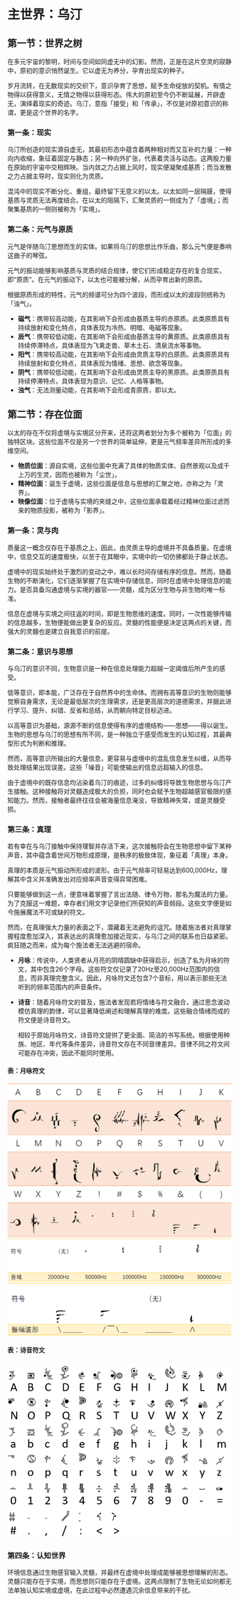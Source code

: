 # 主世界：乌汀

## 第一节：世界之树

在多元宇宙的黎明，时间与空间如同虚无中的幻影。然而，正是在这片空灵的寂静中，原初的意识悄然诞生。它以虚无为养分，孕育出现实的种子。

岁月流转，在无数现实的交织下，意识孕育了思想，赋予生命绽放的契机。有情之物得以获得意义，无情之物得以获得形态。伟大的原初至今仍不断延展，开辟虚无，演绎着现实的奇迹。乌汀，意指「接受」和「传承」，不仅是对原初意识的称谓，更是这个世界的名字。

### 第一条：现实

乌汀所创造的现实源自虚无，其最初形态中蕴含着两种相对而又互补的力量：一种向内收缩，象征着固定与静态；另一种向外扩张，代表着灵活与动态。这两股力量在原始的宇宙中交相辉映。当内敛之力占据上风时，现实便凝聚成基质；而当发散之力占据主导时，现实则化为灵质。

混沌中的现实不断分化、重组，最终留下无意义的以太。以太如同一层隔膜，使得基质与灵质无法再度结合。在以太的阻隔下，汇聚灵质的一侧成为了「虚境」；而聚集基质的一侧则被称为「实境」。

### 第二条：元气与原质

元气是伴随乌汀思想而生的实体。如果将乌汀的思想比作乐曲，那么元气便是奏响这曲子的琴弦。

元气的振动能够影响基质与灵质的结合规律，使它们形成稳定存在的复合现实，即“原质”。在元气的振动下，以太也可能被分解，从而孕育出新的原质。

根据原质形成的特性，元气的频谱可分为四个波段，而形成以太的波段则统称为「浊气」。

- **磁气**：携带较高动能，在其影响下会形成由基质主导的赤原质。此类原质具有持续放射和变化特点，具体表现为冷热、明暗、电磁等现象。
- **辰气**：携带较低动能，在其影响下会形成由基质主导的黄原质。此类原质具有持续停滞特点，具体表现为飞禽走兽、草木土石、清泉流水等事物。
- **阳气**：携带较高动能，在其影响下会形成由灵质主导的白原质。此类原质具有持续放射和变化特点，具体表现为情绪、思想、欲念等现象。
- **阴气**：携带较低动能，在其影响下会形成由灵质主导的黑原质。此类原质具有持续停滞特点，具体表现为意识、记忆、人格等事物。
- **浊气**：无法测量动能，在其影响下会形成青原质，即以太。

## 第二节：存在位面

以太的存在不仅将虚境与实境区分开来，还将这两者划分为多个被称为「位面」的独特区块。这些位面不仅是另一个世界的简单延伸，更是元气频率差异所形成的多维空间。

- **物质位面**：源自实境，这些位面中充满了具体的物质实体、自然景观以及成千上万的生灵，因而也被称为「尘世」。
- **精神位面**：诞生于虚境，这些位面是信息与思想的汇聚之地，亦称之为「灵界」。
- **映像位面**：位于虚境与实境的夹缝之中，这些位面承载着经过精神位面过滤而来的物质投影，被称为「影界」。

### 第一条：灵与肉

质量这一概念仅存在于基质之上，因此，由灵质主导的虚境并不具备质量。在虚境中，信息交互的速度极快，以至于在其眼中，实境中的一切仿佛都处于静止状态。

虚境中的现实始终处于激烈的变动之中，难以长时间存储有序的信息。然而，随着生物的不断演化，它们逐渐掌握了在实境中存储信息，同时在虚境中处理信息的能力。是否具备沟通虚境与实境的器官——灵髓，成为区分生物与非生物的唯一标准。

信息在虚境与实境之间往返的时间，即是生物思维的速度。同时，一次性能够传输的信息越多，生物便能做出更复杂的反应。灵髓的性能便是决定这两点的关键，而强大的灵髓也是建立自我意识的前提。

### 第二条：意识与思想

与乌汀的意识不同，生物意识是一种在信息处理能力超越一定阈值后所产生的感受。

低等意识，即本能，广泛存在于自然界中的生命体。而拥有高等意识的生物则能够觉察自身需求，无论是最低层次的生理需求，还是更高层次的道德需求，并据此进行学习、提升、纠错、反省和总结，从而朝向特定目标迈进。

以高等意识为基础，源源不断的信息使得有序的虚境结构——思想——得以诞生。生物的思想与乌汀的思想有所不同，是一种独立于感受而发生的认知过程，其最典型形式为判断和推理。

然而，高等意识所输出的大量信息，更容易与虚境中的混乱信息发生纠缠，从而导致处理结果出现误差。这些「噪音」可能使输出的信息远超输入的信息。

由于虚境中的既存信息均沾染着乌汀的痕迹，过多的纠缠将导致生物思想与乌汀产生接触。这种接触将对灵髓造成极大的负担，同时也会赋予生物超越感官极限的感知能力。然而，接触者最终往往会被海量信息淹没，导致精神失常，或是灵髓受损。

### 第三条：真理

若有幸在与乌汀接触中保持理智并存活下来，这次接触将会在生物思想中留下某种声音，其中蕴含着世间万物形成原理，是秩序的极致体现，象征着「真理」本身。

真理的本质是元气振动所形成的波形。由于元气频率可轻易达到600,000Hz，理解其中含义并准确发出对应频率声音变得异常困难。

只要能够做到这一点，便意味着掌握了言出法随、律令万物，那名为魔法的力量。为了克服这一难题，幸存者们用文字记录他们所获知的声音频段。这些文字便是如今施展魔法不可或缺的符文。

然而，在真理强大力量的表面之下，潜藏着无法避免的诅咒。随着施法者对真理掌握程度愈加深入，其表达出的真理愈加接近现实，与乌汀之间的联系也日益紧密。疯狂随之而来，成为每个施法者无法逃避的宿命。

- **月咏**：传说中，人类贤者从月亮的阴晴圆缺中获得启示，创造了名为月咏的符文，其中包含26个字母。这些符文仅记录了20Hz至20,000Hz范围内的信息，而非真理完整含义。因此，月咏符文还包含7个音标，用以表示那些无法听到的频率范围内的声音条件。
  
- **诗音**：随着月咏符文的普及，施法者发现若将情绪与符文融合，通过思念波动模仿真理的韵律，可以显著降低阐述和理解真理的难度。这些融合情绪而成的符文便是诗音符文。

  相较于原始月咏符文，诗音符文提供了更全面、简洁的书写系统。根据使用种族、地区、年代等条件差异，诗音符文存在不同音律差异。音律不同之符文间可能存在冲突，因此不能同时使用。

#### 表：月咏符文
![月咏符文字母](../_lib/Ar_Ciela_Alphabet.png)
![月咏符文FMCL](../_lib/Ar_Ciela_FMCL.png)
![月咏符文AMCL](../_lib/Ar_Ciela_AMCL.png)

#### 表：诗音符文
![诗音符文字母](../_lib/Hymmnos.png)

### 第四条：认知世界

环境信息通过生物感官输入灵髓，并最终在虚境中处理成能够被思想理解的形态。灵髓只能存在于实境，而思想则只能存在于虚境。这两点限制了生物无论如何都无法单独认知实境或虚境，在此过程中必然遭遇沉余信息带来的干扰。

